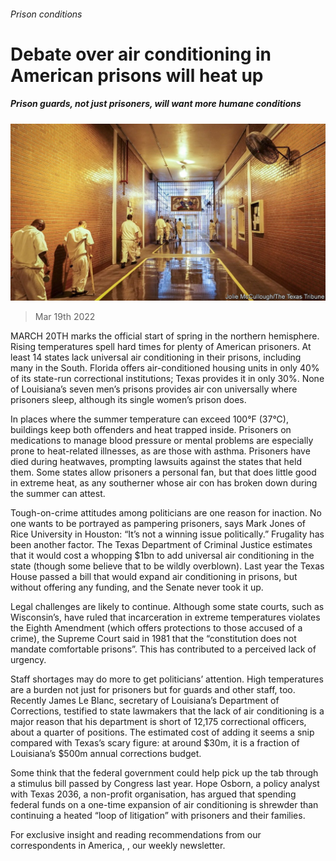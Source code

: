 ###### Prison conditions

# Debate over air conditioning in American prisons will heat up 

##### Prison guards, not just prisoners, will want more humane conditions 

![image](images/20220319_usp501.jpg) 

> Mar 19th 2022 

MARCH 20TH marks the official start of spring in the northern hemisphere. Rising temperatures spell hard times for plenty of American prisoners. At least 14 states lack universal air conditioning in their prisons, including many in the South. Florida offers air-conditioned housing units in only 40% of its state-run correctional institutions; Texas provides it in only 30%. None of Louisiana’s seven men’s prisons provides air con universally where prisoners sleep, although its single women’s prison does.

In places where the summer temperature can exceed 100°F (37°C), buildings keep both offenders and heat trapped inside. Prisoners on medications to manage blood pressure or mental problems are especially prone to heat-related illnesses, as are those with asthma. Prisoners have died during heatwaves, prompting lawsuits against the states that held them. Some states allow prisoners a personal fan, but that does little good in extreme heat, as any southerner whose air con has broken down during the summer can attest.


Tough-on-crime attitudes among politicians are one reason for inaction. No one wants to be portrayed as pampering prisoners, says Mark Jones of Rice University in Houston: “It’s not a winning issue politically.” Frugality has been another factor. The Texas Department of Criminal Justice estimates that it would cost a whopping $1bn to add universal air conditioning in the state (though some believe that to be wildly overblown). Last year the Texas House passed a bill that would expand air conditioning in prisons, but without offering any funding, and the Senate never took it up.

Legal challenges are likely to continue. Although some state courts, such as Wisconsin’s, have ruled that incarceration in extreme temperatures violates the Eighth Amendment (which offers protections to those accused of a crime), the Supreme Court said in 1981 that the “constitution does not mandate comfortable prisons”. This has contributed to a perceived lack of urgency.

Staff shortages may do more to get politicians’ attention. High temperatures are a burden not just for prisoners but for guards and other staff, too. Recently James Le Blanc, secretary of Louisiana’s Department of Corrections, testified to state lawmakers that the lack of air conditioning is a major reason that his department is short of 12,175 correctional officers, about a quarter of positions. The estimated cost of adding it seems a snip compared with Texas’s scary figure: at around $30m, it is a fraction of Louisiana’s $500m annual corrections budget.

Some think that the federal government could help pick up the tab through a stimulus bill passed by Congress last year. Hope Osborn, a policy analyst with Texas 2036, a non-profit organisation, has argued that spending federal funds on a one-time expansion of air conditioning is shrewder than continuing a heated “loop of litigation” with prisoners and their families.

For exclusive insight and reading recommendations from our correspondents in America, , our weekly newsletter.


